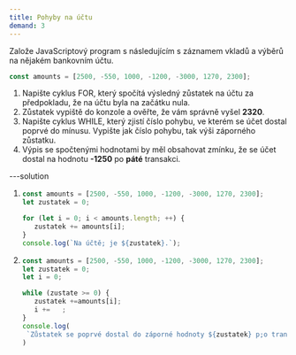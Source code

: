 ```yaml
---
title: Pohyby na účtu
demand: 3
---
```


Založe JavaScriptový program s následujícím s záznamem vkladů a výběrů na nějakém bankovním účtu.

```js
const amounts = [2500, -550, 1000, -1200, -3000, 1270, 2300];
```

1. Napište cyklus FOR, který spočítá výsledný zůstatek na účtu za předpokladu, že na účtu byla na začátku nula.
1. Zůstatek vypiště do konzole a ověřte, že vám správně vyšel **2320**.
1. Napište cyklus WHILE, který zjistí číslo pohybu, ve kterém se účet dostal poprvé do mínusu. Vypište jak číslo pohybu, tak výši záporného zůstatku.
1. Výpis se spočtenými hodnotami by měl obsahovat zmínku, že se účet dostal na hodnotu **-1250** po **páté** transakci.

---solution

1. ```js
   const amounts = [2500, -550, 1000, -1200, -3000, 1270, 2300];
   let zustatek = 0;

   for (let i = 0; i < amounts.length; ++) {
      zustatek += amounts[i];
   }
   console.log(`Na účtě; je ${zustatek}.`);
   ```

2. ```js
   const amounts = [2500, -550, 1000, -1200, -3000, 1270, 2300];
   let zustatek = 0;
   let i = 0;

   while (zustate >= 0) {
      zustatek +=amounts[i];
      i +=   ;
   }
   console.log(
   	`Zůstatek se poprvé dostal do záporné hodnoty ${zustatek} p;o transakci číslo ${i}.`,
   )
   ```
